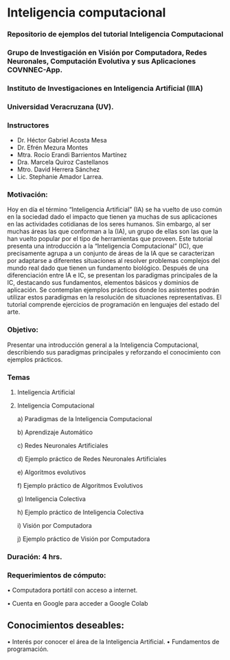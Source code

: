 # Inteligencia computacional
### Repositorio de ejemplos del tutorial Inteligencia Computacional

### Grupo de Investigación en Visión por Computadora, Redes Neuronales, Computación Evolutiva y sus Aplicaciones **COVNNEC-App**.

### Instituto de Investigaciones en Inteligencia Artificial (IIIA) 
### Universidad Veracruzana (UV).

### Instructores
* Dr. Héctor Gabriel Acosta Mesa
* Dr. Efrén Mezura Montes
* Mtra. Rocío Erandi Barrientos Martínez
* Dra. Marcela Quiroz Castellanos
* Mtro. David Herrera Sánchez
* Lic. Stephanie Amador Larrea.

### Motivación:

Hoy en día el término “Inteligencia Artificial” (IA) se ha vuelto de uso común en la sociedad dado el impacto que tienen ya muchas de sus aplicaciones en las actividades cotidianas de los seres humanos. Sin embargo, al ser muchas áreas las que conforman a la (IA), un grupo de ellas son las que la han vuelto popular por el tipo de herramientas que proveen. 
Este tutorial presenta una introducción a la “Inteligencia Computacional” (IC), que precisamente agrupa a un conjunto de áreas de la IA que se caracterizan por adaptarse a diferentes situaciones al resolver problemas complejos del mundo real dado que tienen un fundamento biológico. 
Después de una diferenciación entre IA e IC, se presentan los paradigmas principales de la IC, destacando sus fundamentos, elementos básicos y dominios de aplicación. Se contemplan ejemplos prácticos donde los asistentes podrán utilizar estos paradigmas en la resolución de situaciones representativas. El tutorial comprende ejercicios de programación en lenguajes del estado del arte.

### Objetivo:
Presentar una introducción general a la Inteligencia Computacional, describiendo sus paradigmas principales y reforzando el conocimiento con ejemplos prácticos. 

### Temas 
1. Inteligencia Artificial 
2. Inteligencia Computacional  

   a) Paradigmas de la Inteligencia Computacional 
   
   b) Aprendizaje Automático 
   
   c) Redes Neuronales Artificiales
   
   d) Ejemplo práctico de Redes Neuronales Artificiales
   
   e) Algoritmos evolutivos
   
   f) Ejemplo práctico de Algoritmos Evolutivos 
   
   g) Inteligencia Colectiva
   
   h) Ejemplo práctico de Inteligencia Colectiva
   
   i) Visión por Computadora
   
   j) Ejemplo práctico de Visión por Computadora

### Duración: 4 hrs.

### Requerimientos de cómputo:
•	Computadora portátil con acceso a internet.

•	Cuenta en Google para acceder a Google Colab
	
## Conocimientos deseables:
•	Interés por conocer el área de la Inteligencia Artificial.
•	Fundamentos de programación.

